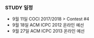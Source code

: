 ### STUDY 일정

- 9월 11일 COCI 2017/2018 > Contest #4
- 9월 18일 ACM ICPC 2012 온라인 예선
- 9월 27일 ACM ICPC 2013 온라인 예선
